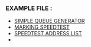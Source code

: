 ### EXAMPLE FILE : 

- [SIMPLE QUEUE GENERATOR](/simple-queue.md)
- [MARKING SPEEDTEST](/marking-speedtest.md)
- [SPEEDTEST ADDRESS LIST](/speedtest-address-list.md)
- 

